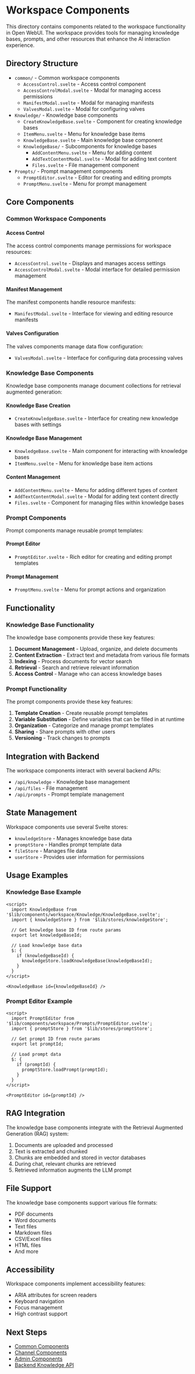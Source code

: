 # Workspace Components

This directory contains components related to the workspace functionality in Open WebUI. The workspace provides tools for managing knowledge bases, prompts, and other resources that enhance the AI interaction experience.

## Directory Structure

- `common/` - Common workspace components
  - `AccessControl.svelte` - Access control component
  - `AccessControlModal.svelte` - Modal for managing access permissions
  - `ManifestModal.svelte` - Modal for managing manifests
  - `ValvesModal.svelte` - Modal for configuring valves
- `Knowledge/` - Knowledge base components
  - `CreateKnowledgeBase.svelte` - Component for creating knowledge bases
  - `ItemMenu.svelte` - Menu for knowledge base items
  - `KnowledgeBase.svelte` - Main knowledge base component
  - `KnowledgeBase/` - Subcomponents for knowledge bases
    - `AddContentMenu.svelte` - Menu for adding content
    - `AddTextContentModal.svelte` - Modal for adding text content
    - `Files.svelte` - File management component
- `Prompts/` - Prompt management components
  - `PromptEditor.svelte` - Editor for creating and editing prompts
  - `PromptMenu.svelte` - Menu for prompt management

## Core Components

### Common Workspace Components

#### Access Control

The access control components manage permissions for workspace resources:

- `AccessControl.svelte` - Displays and manages access settings
- `AccessControlModal.svelte` - Modal interface for detailed permission management

#### Manifest Management

The manifest components handle resource manifests:

- `ManifestModal.svelte` - Interface for viewing and editing resource manifests

#### Valves Configuration

The valves components manage data flow configuration:

- `ValvesModal.svelte` - Interface for configuring data processing valves

### Knowledge Base Components

Knowledge base components manage document collections for retrieval augmented generation:

#### Knowledge Base Creation

- `CreateKnowledgeBase.svelte` - Interface for creating new knowledge bases with settings

#### Knowledge Base Management

- `KnowledgeBase.svelte` - Main component for interacting with knowledge bases
- `ItemMenu.svelte` - Menu for knowledge base item actions

#### Content Management

- `AddContentMenu.svelte` - Menu for adding different types of content
- `AddTextContentModal.svelte` - Modal for adding text content directly
- `Files.svelte` - Component for managing files within knowledge bases

### Prompt Components

Prompt components manage reusable prompt templates:

#### Prompt Editor

- `PromptEditor.svelte` - Rich editor for creating and editing prompt templates

#### Prompt Management

- `PromptMenu.svelte` - Menu for prompt actions and organization

## Functionality

### Knowledge Base Functionality

The knowledge base components provide these key features:

1. **Document Management** - Upload, organize, and delete documents
2. **Content Extraction** - Extract text and metadata from various file formats
3. **Indexing** - Process documents for vector search
4. **Retrieval** - Search and retrieve relevant information
5. **Access Control** - Manage who can access knowledge bases

### Prompt Functionality

The prompt components provide these key features:

1. **Template Creation** - Create reusable prompt templates
2. **Variable Substitution** - Define variables that can be filled in at runtime
3. **Organization** - Categorize and manage prompt templates
4. **Sharing** - Share prompts with other users
5. **Versioning** - Track changes to prompts

## Integration with Backend

The workspace components interact with several backend APIs:

- `/api/knowledge` - Knowledge base management
- `/api/files` - File management
- `/api/prompts` - Prompt template management

## State Management

Workspace components use several Svelte stores:

- `knowledgeStore` - Manages knowledge base data
- `promptStore` - Handles prompt template data
- `fileStore` - Manages file data
- `userStore` - Provides user information for permissions

## Usage Examples

### Knowledge Base Example

```svelte
<script>
  import KnowledgeBase from '$lib/components/workspace/Knowledge/KnowledgeBase.svelte';
  import { knowledgeStore } from '$lib/stores/knowledgeStore';
  
  // Get knowledge base ID from route params
  export let knowledgeBaseId;
  
  // Load knowledge base data
  $: {
    if (knowledgeBaseId) {
      knowledgeStore.loadKnowledgeBase(knowledgeBaseId);
    }
  }
</script>

<KnowledgeBase id={knowledgeBaseId} />
```

### Prompt Editor Example

```svelte
<script>
  import PromptEditor from '$lib/components/workspace/Prompts/PromptEditor.svelte';
  import { promptStore } from '$lib/stores/promptStore';
  
  // Get prompt ID from route params
  export let promptId;
  
  // Load prompt data
  $: {
    if (promptId) {
      promptStore.loadPrompt(promptId);
    }
  }
</script>

<PromptEditor id={promptId} />
```

## RAG Integration

The knowledge base components integrate with the Retrieval Augmented Generation (RAG) system:

1. Documents are uploaded and processed
2. Text is extracted and chunked
3. Chunks are embedded and stored in vector databases
4. During chat, relevant chunks are retrieved
5. Retrieved information augments the LLM prompt

## File Support

The knowledge base components support various file formats:

- PDF documents
- Word documents
- Text files
- Markdown files
- CSV/Excel files
- HTML files
- And more

## Accessibility

Workspace components implement accessibility features:

- ARIA attributes for screen readers
- Keyboard navigation
- Focus management
- High contrast support

## Next Steps

- [Common Components](../common/README.md)
- [Channel Components](../channel/README.md)
- [Admin Components](../admin/README.md)
- [Backend Knowledge API](../../../../backend/open_webui/routers/knowledge.py)